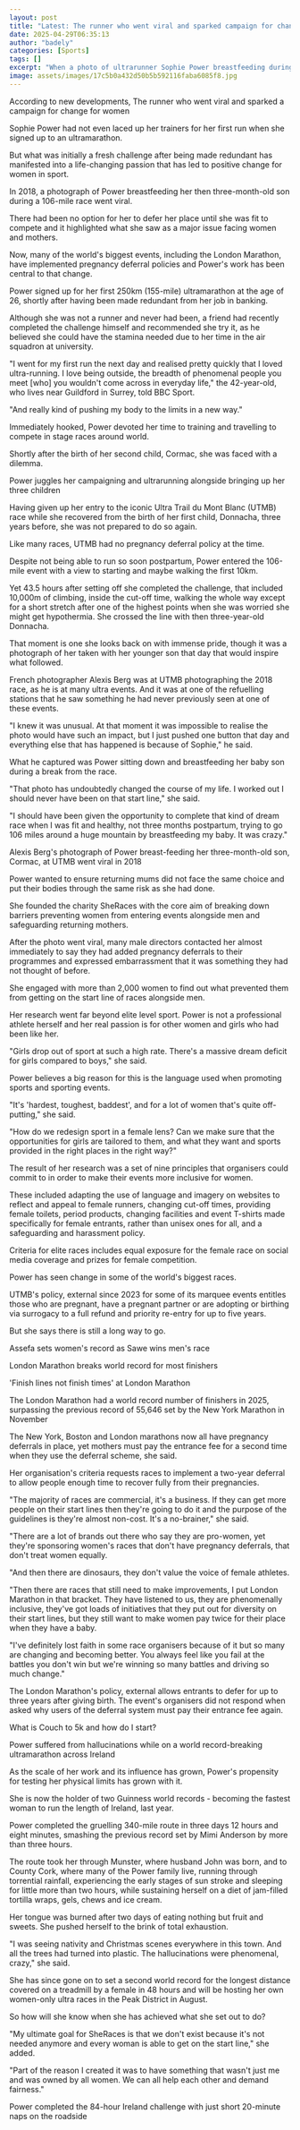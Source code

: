 ```yaml
---
layout: post
title: "Latest: The runner who went viral and sparked campaign for change"
date: 2025-04-29T06:35:13
author: "badely"
categories: [Sports]
tags: []
excerpt: "When a photo of ultrarunner Sophie Power breastfeeding during a race went viral, it sparked a campaign for change."
image: assets/images/17c5b0a432d50b5b592116faba6085f8.jpg
---
```


According to new developments, The runner who went viral and sparked a campaign for change for women

Sophie Power had not even laced up her trainers for her first run when she signed up to an ultramarathon.

But what was initially a fresh challenge after being made redundant has manifested into a life-changing passion that has led to positive change for women in sport.

In 2018, a photograph of Power breastfeeding her then three-month-old son during a 106-mile race went viral.

There had been no option for her to defer her place until she was fit to compete and it highlighted what she saw as a major issue facing women and mothers.

Now, many of the world's biggest events, including the London Marathon, have implemented pregnancy deferral policies and Power's work has been central to that change.

Power signed up for her first 250km (155-mile) ultramarathon at the age of 26, shortly after having been made redundant from her job in banking.

Although she was not a runner and never had been, a friend had recently completed the challenge himself and recommended she try it, as he believed she could have the stamina needed due to her time in the air squadron at university.

"I went for my first run the next day and realised pretty quickly that I loved ultra-running. I love being outside, the breadth of phenomenal people you meet [who] you wouldn't come across in everyday life," the 42-year-old, who lives near Guildford in Surrey, told BBC Sport.

"And really kind of pushing my body to the limits in a new way."

Immediately hooked, Power devoted her time to training and travelling to compete in stage races around world.

Shortly after the birth of her second child, Cormac, she was faced with a dilemma.

Power juggles her campaigning and ultrarunning alongside bringing up her three children

Having given up her entry to the iconic Ultra Trail du Mont Blanc (UTMB) race while she recovered from the birth of her first child, Donnacha, three years before, she was not prepared to do so again.

Like many races, UTMB had no pregnancy deferral policy at the time.

Despite not being able to run so soon postpartum, Power entered the 106-mile event with a view to starting and maybe walking the first 10km.

Yet 43.5 hours after setting off she completed the challenge, that included 10,000m of climbing, inside the cut-off time, walking the whole way except for a short stretch after one of the highest points when she was worried she might get hypothermia. She crossed the line with then three-year-old Donnacha.

That moment is one she looks back on with immense pride, though it was a photograph of her taken with her younger son that day that would inspire what followed.

French photographer Alexis Berg was at UTMB photographing the 2018 race, as he is at many ultra events. And it was at one of the refuelling stations that he saw something he had never previously seen at one of these events.

"I knew it was unusual. At that moment it was impossible to realise the photo would have such an impact, but I just pushed one button that day and everything else that has happened is because of Sophie," he said.

What he captured was Power sitting down and breastfeeding her baby son during a break from the race.

"That photo has undoubtedly changed the course of my life. I worked out I should never have been on that start line," she said.

"I should have been given the opportunity to complete that kind of dream race when I was fit and healthy, not three months postpartum, trying to go 106 miles around a huge mountain by breastfeeding my baby. It was crazy."

Alexis Berg's photograph of Power breast-feeding her three-month-old son, Cormac, at UTMB went viral in 2018

Power wanted to ensure returning mums did not face the same choice and put their bodies through the same risk as she had done.

She founded the charity SheRaces with the core aim of breaking down barriers preventing women from entering events alongside men and safeguarding returning mothers.

After the photo went viral, many male directors contacted her almost immediately to say they had added pregnancy deferrals to their programmes and expressed embarrassment that it was something they had not thought of before.

She engaged with more than 2,000 women to find out what prevented them from getting on the start line of races alongside men.

Her research went far beyond elite level sport. Power is not a professional athlete herself and her real passion is for other women and girls who had been like her.

"Girls drop out of sport at such a high rate. There's a massive dream deficit for girls compared to boys," she said.

Power believes a big reason for this is the language used when promoting sports and sporting events.

"It's 'hardest, toughest, baddest', and for a lot of women that's quite off-putting," she said.

"How do we redesign sport in a female lens? Can we make sure that the opportunities for girls are tailored to them, and what they want and sports provided in the right places in the right way?"

The result of her research was a set of nine principles that organisers could commit to in order to make their events more inclusive for women.

These included adapting the use of language and imagery on websites to reflect and appeal to female runners, changing cut-off times, providing female toilets, period products, changing facilities and event T-shirts made specifically for female entrants, rather than unisex ones for all, and a safeguarding and harassment policy.

Criteria for elite races includes equal exposure for the female race on social media coverage and prizes for female competition.

Power has seen change in some of the world's biggest races.

UTMB's policy, external since 2023 for some of its marquee events entitles those who are pregnant, have a pregnant partner or are adopting or birthing via surrogacy to a full refund and priority re-entry for up to five years.

But she says there is still a long way to go.

Assefa sets women's record as Sawe wins men's race

London Marathon breaks world record for most finishers

'Finish lines not finish times' at London Marathon

The London Marathon had a world record number of finishers in 2025, surpassing the previous record of 55,646 set by the New York Marathon in November

The New York, Boston and London marathons now all have pregnancy deferrals in place, yet mothers must pay the entrance fee for a second time when they use the deferral scheme, she said.

Her organisation's criteria requests races to implement a two-year deferral to allow people enough time to recover fully from their pregnancies.

"The majority of races are commercial, it's a business. If they can get more people on their start lines then they're going to do it and the purpose of the guidelines is they're almost non-cost. It's a no-brainer," she said.

"There are a lot of brands out there who say they are pro-women, yet they're sponsoring women's races that don't have pregnancy deferrals, that don't treat women equally.

"And then there are dinosaurs, they don't value the voice of female athletes.

"Then there are races that still need to make improvements, I put London Marathon in that bracket. They have listened to us, they are phenomenally inclusive, they've got loads of initiatives that they put out for diversity on their start lines, but they still want to make women pay twice for their place when they have a baby.

"I've definitely lost faith in some race organisers because of it but so many are changing and becoming better. You always feel like you fail at the battles you don't win but we're winning so many battles and driving so much change."

The London Marathon's policy, external allows entrants to defer for up to three years after giving birth. The event's organisers did not respond when asked why users of the deferral system must pay their entrance fee again.

What is Couch to 5k and how do I start?

Power suffered from hallucinations while on a world record-breaking ultramarathon across Ireland

As the scale of her work and its influence has grown, Power's propensity for testing her physical limits has grown with it.

She is now the holder of two Guinness world records - becoming the fastest woman to run the length of Ireland, last year.

Power completed the gruelling 340-mile route in three days 12 hours and eight minutes, smashing the previous record set by Mimi Anderson by more than three hours.

The route took her through Munster, where husband John was born, and to County Cork, where many of the Power family live, running through torrential rainfall, experiencing the early stages of sun stroke and sleeping for little more than two hours, while sustaining herself on a diet of jam-filled tortilla wraps, gels, chews and ice cream.

Her tongue was burned after two days of eating nothing but fruit and sweets. She pushed herself to the brink of total exhaustion.

"I was seeing nativity and Christmas scenes everywhere in this town. And all the trees had turned into plastic. The hallucinations were phenomenal, crazy," she said.

She has since gone on to set a second world record for the longest distance covered on a treadmill by a female in 48 hours and will be hosting her own women-only ultra races in the Peak District in August.

So how will she know when she has achieved what she set out to do?

"My ultimate goal for SheRaces is that we don't exist because it's not needed anymore and every woman is able to get on the start line," she added.

"Part of the reason I created it was to have something that wasn't just me and was owned by all women. We can all help each other and demand fairness."

Power completed the 84-hour Ireland challenge with just short 20-minute naps on the roadside 

